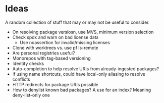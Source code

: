 # Ideas

A random collection of stuff that may or may not be useful to consider.

- On resolving package versiosn, use MVS, minimum version selection
- Check spdx and warn on bad license data
  - Use noassertion for invalid/missing licenses
- Clone with worktrees vs. use pf ls-remote
- Are personal registries useful?
- Monorepos with tag-based versioning
- Identity checks
- Auto-completion to help resolve URIs from already-ingested packages?
- If using name shortcuts, could have local-only aliasing to resolve conflicts
- HTTP redirects for package URIs possible
- How to denylist known bad packages? A use for an index? Meaning deny-list-only one
